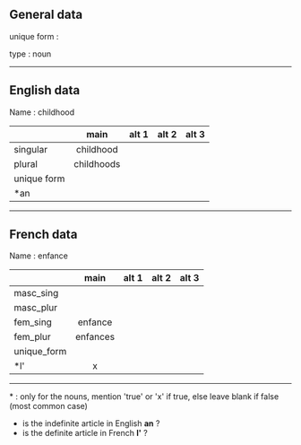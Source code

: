 ## General data

unique form :

type : noun

---

## English data

Name : childhood

|             |    main    | alt 1 | alt 2 | alt 3 |
| :---------- | :--------: | :---: | :---: | ----- |
| singular    | childhood  |       |       |       |
| plural      | childhoods |       |       |       |
| unique form |            |       |       |       |
| \*an        |            |       |       |       |

---

## French data

Name : enfance

|             |   main   | alt 1 | alt 2 | alt 3 |
| :---------- | :------: | :---: | :---: | :---: |
| masc_sing   |          |       |       |       |
| masc_plur   |          |       |       |       |
| fem_sing    | enfance  |       |       |       |
| fem_plur    | enfances |       |       |       |
| unique_form |          |       |       |       |
| \*l'        |    x     |       |       |       |

---

\* : only for the nouns, mention 'true' or 'x' if true, else leave blank if false (most common case)

- is the indefinite article in English **an** ?
- is the definite article in French **l'** ?
